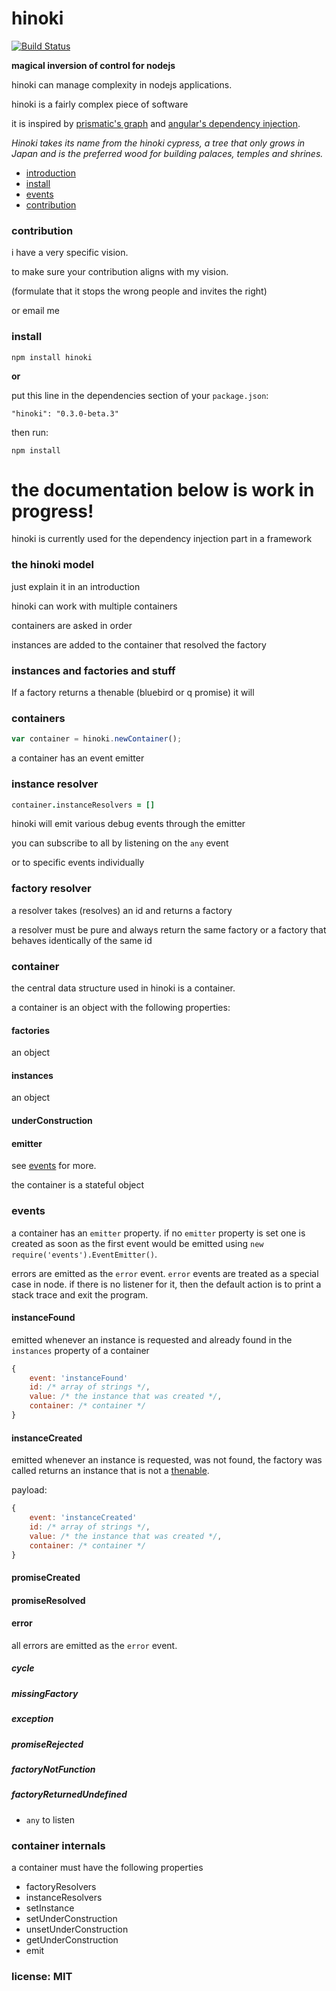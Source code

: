 # hinoki

[![Build Status](https://travis-ci.org/snd/hinoki.png)](https://travis-ci.org/snd/hinoki)

**magical inversion of control for nodejs**

hinoki can manage complexity in nodejs applications.

hinoki is a fairly complex piece of software

it is inspired by [prismatic's graph](https://github.com/Prismatic/plumbing#graph-the-functional-swiss-army-knife) and [angular's dependency injection](http://docs.angularjs.org/guide/di).

*Hinoki takes its name from the hinoki cypress, a tree that only grows in Japan and is the preferred wood for building palaces, temples and shrines.*

- [introduction](#introduction)
- [install](#install)
- [events](#events)
- [contribution](#contribution)

### contribution

i have a very specific vision.

to make sure your contribution aligns with my vision.

(formulate that it stops the wrong people and invites the right)

or email me

### install

```
npm install hinoki
```

**or**

put this line in the dependencies section of your `package.json`:

```
"hinoki": "0.3.0-beta.3"
```

then run:

```
npm install
```

# the documentation below is work in progress!

hinoki is currently used for the dependency injection part in a framework

### the hinoki model

just explain it in an introduction

hinoki can work with multiple containers

containers are asked in order

instances are added to the container that resolved the factory

### instances and factories and stuff

If a factory returns a thenable (bluebird or q promise) it will 

### containers

```javascript
var container = hinoki.newContainer();
```

a container has an event emitter

### instance resolver

```coffeescript
container.instanceResolvers = []
```

hinoki will emit various debug events through the emitter

you can subscribe to all by listening on the `any` event

or to specific events individually


### factory resolver

a resolver takes (resolves) an id and returns a factory

a resolver must be pure and always return the same factory or a factory
that behaves identically
of the same id

### container

the central data structure used in hinoki is a container.

a container is an object with the following properties:

#### factories

an object

#### instances

an object

#### 

#### underConstruction

#### emitter

see [events](#events) for more.

the container is a stateful object

### events

a container has an `emitter` property.
if no `emitter` property is set one is created
as soon as the first event would be emitted using `new require('events').EventEmitter()`.

errors are emitted as the `error` event.
`error` events are treated as a special case in node.
if there is no listener for it, then the default action is to print a stack
trace and exit the program.



#### instanceFound

emitted whenever an instance is requested and already found in the
`instances` property of a container

```javascript
{
    event: 'instanceFound'
    id: /* array of strings */,
    value: /* the instance that was created */,
    container: /* container */
}
```

#### instanceCreated

emitted whenever an instance is requested, was not found, the factory was called
returns an instance that is not a [thenable](http://promises-aplus.github.io/promises-spec/).

payload:

```javascript
{
    event: 'instanceCreated'
    id: /* array of strings */,
    value: /* the instance that was created */,
    container: /* container */
}
```

#### promiseCreated

#### promiseResolved



#### error

all errors are emitted as the `error` event.

##### cycle

##### missingFactory

##### exception

##### promiseRejected

##### factoryNotFunction

##### factoryReturnedUndefined

- `any` to listen 

### container internals

a container must have the following properties

- factoryResolvers
- instanceResolvers
- setInstance
- setUnderConstruction
- unsetUnderConstruction
- getUnderConstruction
- emit



### license: MIT
